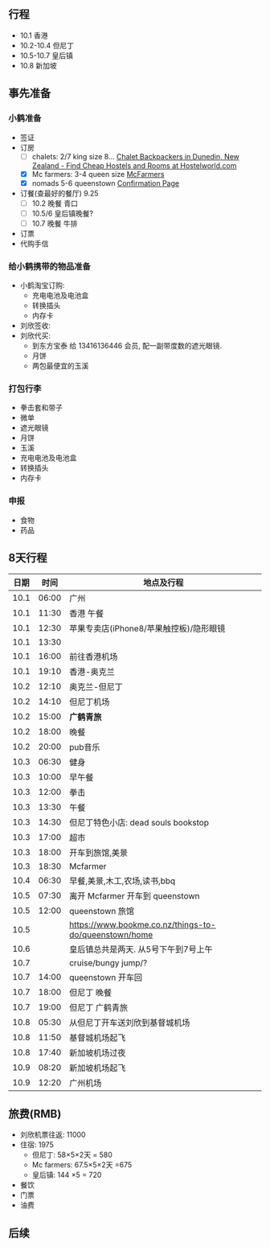 ## 行程
- 10.1 香港
- 10.2-10.4 但尼丁
- 10.5-10.7 皇后镇
- 10.8 新加坡

## 事先准备
### 小鹤准备
- 签证
- 订房 
    - [ ] chalets: 2/7 king size 8... [Chalet Backpackers in Dunedin, New Zealand - Find Cheap Hostels and Rooms at Hostelworld.com](http://www.hostelworld.com/hosteldetails.php/Chalet-Backpackers/Dunedin/271539?gclid=EAIaIQobChMIv8_MvIGJ1gIVwQYqCh31iwcBEAAYASAAEgKUN_D_BwE&s_kwcid=AL!591!3!190334391036!b!!g!!&source=adwordsdynamic&network=g&creative=190334391036&adposition=1t1&uniqueclickID=8177150234244533855&sub_keyword=&sub_ad=b&sub_publisher=ADW&ef_id=WR6kpwAAAGRVenAT:20170903122544:s)
    - [x] Mc farmers: 3-4 queen size [McFarmers](http://www.otago-peninsula.co.nz/accommodation/mcfarmers.html)
    - [x] nomads 5-6 queenstown [Confirmation Page](http://nomadsworld.com/index.php?option=com_procharter&view=booknowmessage&result=success&Itemid=569)
- 订餐(查最好的餐厅) 9.25 
    + [ ] 10.2 晚餐 青口
    + [ ] 10.5/6 皇后镇晚餐?
    + [ ] 10.7 晚餐 牛排
- 订票
- 代购手信 
 
### 给小鹤携带的物品准备
- 小鹤淘宝订购:
    + 充电电池及电池盒
    + 转换插头
    + 内存卡
- 刘欣签收: 
- 刘欣代买: 
    + 到东方宝泰 给 13416136446 会员, 配一副带度数的遮光眼镜. 
    + 月饼
    + 两包最便宜的玉溪
### 打包行李
- 拳击套和带子
- 微单
- 遮光眼镜
- 月饼
- 玉溪
- 充电电池及电池盒
- 转换插头
- 内存卡   
### 申报
- 食物
- 药品
## 8天行程

日期|时间|地点及行程
---|---|---
10.1|06:00|广州
10.1|11:30|香港 午餐
10.1|12:30|苹果专卖店(iPhone8/苹果触控板)/隐形眼镜
10.1|13:30|
10.1|16:00|前往香港机场
10.1|19:10|香港-奥克兰
10.2|12:10|奥克兰-但尼丁
10.2|14:10|但尼丁机场
10.2|15:00|**广鹤青旅**
10.2|18:00|晚餐
10.2|20:00|pub音乐
10.3|06:30|健身
10.3|10:00|早午餐
10.3|12:00|拳击
10.3|13:30|午餐
10.3|14:30|但尼丁特色小店: dead souls bookstop
10.3|17:00|超市
10.3|18:00|开车到旅馆,美景
10.3|18:30|Mcfarmer
10.4|06:30|早餐,美景,木工,农场,读书,bbq
10.5|07:30|离开 Mcfarmer 开车到 queenstown
10.5|12:00|queenstown 旅馆
10.5||https://www.bookme.co.nz/things-to-do/queenstown/home
10.6||皇后镇总共是两天. 从5号下午到7号上午
10.7||cruise/bungy jump/?
10.7|14:00|queenstown 开车回
10.7|18:00|但尼丁 晚餐
10.7|19:00|但尼丁 广鹤青旅
10.8|05:30|从但尼丁开车送刘欣到基督城机场
10.8|11:50|基督城机场起飞
10.8|17:40|新加坡机场过夜
10.9|08:20|新加坡机场起飞
10.9|12:20|广州机场

## 旅费(RMB)
- 刘欣机票往返: 11000
- 住宿: 1975
    + 但尼丁: 58×5×2天 = 580
    + Mc farmers: 67.5×5×2天 =675
    + 皇后镇: 144 ×5 = 720
- 餐饮
- 门票
- 油费

## 后续

